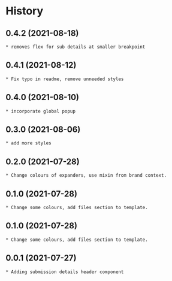 # History

## 0.4.2 (2021-08-18)
	* removes flex for sub details at smaller breakpoint

## 0.4.1 (2021-08-12)
	* Fix typo in readme, remove unneeded styles

## 0.4.0 (2021-08-10)
	* incorporate global popup

## 0.3.0 (2021-08-06)
	* add more styles

## 0.2.0 (2021-07-28)
	* Change colours of expanders, use mixin from brand context.

## 0.1.0 (2021-07-28)
	* Change some colours, add files section to template.

## 0.1.0 (2021-07-28)
	* Change some colours, add files section to template.

## 0.0.1 (2021-07-27)
	* Adding submission details header component
